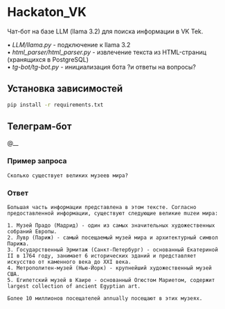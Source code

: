 # Hackaton_VK
Чат-бот на базе LLM (llama 3.2) для поиска информации в VK Tek.

• *LLM/llama.py* - подключение к llama 3.2 <br>
• *html_parser/html_parser.py* - извлечение текста из HTML-страниц (хранящихся в PostgreSQL) <br>
• *tg-bot/tg-bot.py* - инициализация бота ?и ответы на вопросы?<br>

## Установка зависимостей
```bash
pip install -r requirements.txt
```
## Телеграм-бот
@__
### Пример запроса 
```
Сколько существует великих музеев мира?
```
### Ответ 
```
Большая часть информации представлена в этом тексте. Согласно предоставленной информации, существуют следующие великие muzеи мира:

1. Музей Прадо (Мадрид) - один из самых значительных художественных собраний Европы.
2. Лувр (Париж) - самый посещаемый музей мира и архитектурный символ Парижа.
3. Государственный Эрмитаж (Санкт-Петербург) - основанный Екатериной II в 1764 году, занимает 6 исторических зданий и представляет искусство от каменного века до XXI века.
4. Метрополитен-музей (Нью-Йорк) - крупнейший художественный музей США.
5. Египетский музей в Каире - основанный Огюстом Мариетом, содержит largest collection of ancient Egyptian art.

Более 10 миллионов посещателей annually посещают в этих музеях.
```
